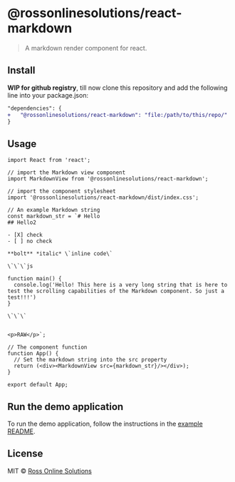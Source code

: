 # @rossonlinesolutions/react-markdown

> A markdown render component for react.

## Install

**WIP for github registry**, till now clone this repository and add the following line into your package.json:

```diff
"dependencies": {
+   "@rossonlinesolutions/react-markdown": "file:/path/to/this/repo/"
}
```

## Usage

```tsx
import React from 'react';

// import the Markdown view component
import MarkdownView from '@rossonlinesolutions/react-markdown';

// import the component stylesheet
import '@rossonlinesolutions/react-markdown/dist/index.css';

// An example Markdown string
const markdown_str = `# Hello
## Hello2

- [X] check
- [ ] no check

**bolt** *italic* \`inline code\`

\`\`\`js

function main() {
  console.log('Hello! This here is a very long string that is here to test the scrolling capabilities of the Markdown component. So just a test!!!')
}

\`\`\`


<p>RAW</p>`;

// The component function
function App() {
  // Set the markdown string into the src property
  return (<div><MarkdownView src={markdown_str}/></div>);
}

export default App;
```

## Run the demo application

To run the demo application, follow the instructions in the [example README](./example/README.md).

## License

MIT © [Ross Online Solutions](https://github.com/rossonlinesolutions)
